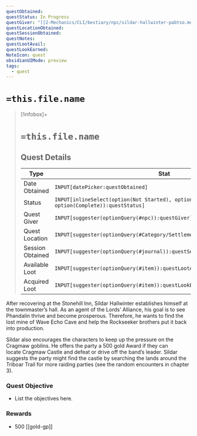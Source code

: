 ```yaml
---
questObtained: 
questStatus: In Progress
questGiver: "[[2-Mechanics/CLI/bestiary/npc/sildar-hallwinter-pabtso.md|sildar-hallwinter-pabtso]]"
questLocationObtained: 
questSessionObtained: 
questNotes: 
questLootAvail: 
questLookEarned: 
NoteIcon: quest
obsidianUIMode: preview
tags:
  - quest
---
```


# `=this.file.name`

> [!infobox]+
> # `=this.file.name`
> ## Quest Details
> Type |  Stat |
> ---|---|
> Date Obtained | `INPUT[datePicker:questObtained]` |
> Status | `INPUT[inlineSelect(option(Not Started), option(In Progress), option(Complete)):questStatus]` |
> Quest Giver | `INPUT[suggester(optionQuery(#npc)):questGiver]` |
> Quest Location | `INPUT[suggester(optionQuery(#Category/Settlement)):questLocationObtained]` |
> Session Obtained | `INPUT[suggester(optionQuery(#journal)):questSessionObtained]` |
> Available Loot | `INPUT[suggester(optionQuery(#item)):questLootAvail]` |
> Acquired Loot | `INPUT[suggester(optionQuery(#item)):questLookEarned]` |

After recovering at the Stonehill Inn, Sildar Hallwinter establishes himself at the townmaster’s hall. As an agent of the Lords’ Alliance, his goal is to see Phandalin thrive and become prosperous. Therefore, he wants to find the lost mine of Wave Echo Cave and help the Rockseeker brothers put it back into production.

Sildar also encourages the characters to keep up the pressure on the Cragmaw goblins. He offers the party a 500 gold Award if they can locate Cragmaw Castle and defeat or drive off the band’s leader. Sildar suggests the party might find the castle by searching the lands around the Triboar Trail for more raiding parties (see the random encounters in chapter 3).

### Quest Objective

- List the objectives here.

### Rewards

- 500 [[gold-gp]]
